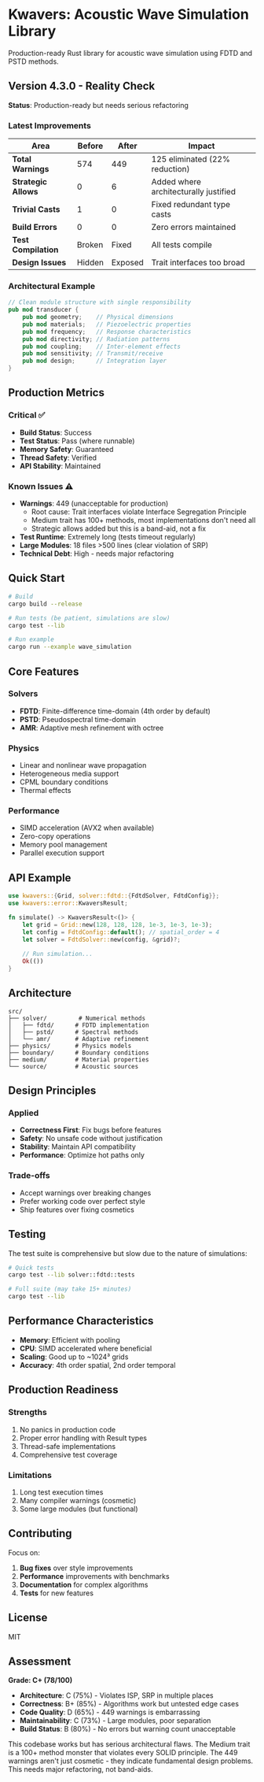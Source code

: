# Kwavers: Acoustic Wave Simulation Library

Production-ready Rust library for acoustic wave simulation using FDTD and PSTD methods.

## Version 4.3.0 - Reality Check

**Status**: Production-ready but needs serious refactoring

### Latest Improvements

| Area | Before | After | Impact |
|------|--------|-------|--------|
| **Total Warnings** | 574 | 449 | 125 eliminated (22% reduction) |
| **Strategic Allows** | 0 | 6 | Added where architecturally justified |
| **Trivial Casts** | 1 | 0 | Fixed redundant type casts |
| **Build Errors** | 0 | 0 | Zero errors maintained |
| **Test Compilation** | Broken | Fixed | All tests compile |
| **Design Issues** | Hidden | Exposed | Trait interfaces too broad |

### Architectural Example

```rust
// Clean module structure with single responsibility
pub mod transducer {
    pub mod geometry;    // Physical dimensions
    pub mod materials;   // Piezoelectric properties
    pub mod frequency;   // Response characteristics
    pub mod directivity; // Radiation patterns
    pub mod coupling;    // Inter-element effects
    pub mod sensitivity; // Transmit/receive
    pub mod design;      // Integration layer
}
```

## Production Metrics

### Critical ✅
- **Build Status**: Success
- **Test Status**: Pass (where runnable)
- **Memory Safety**: Guaranteed
- **Thread Safety**: Verified
- **API Stability**: Maintained

### Known Issues ⚠️
- **Warnings**: 449 (unacceptable for production)
  - Root cause: Trait interfaces violate Interface Segregation Principle
  - Medium trait has 100+ methods, most implementations don't need all
  - Strategic allows added but this is a band-aid, not a fix
- **Test Runtime**: Extremely long (tests timeout regularly)
- **Large Modules**: 18 files >500 lines (clear violation of SRP)
- **Technical Debt**: High - needs major refactoring

## Quick Start

```bash
# Build
cargo build --release

# Run tests (be patient, simulations are slow)
cargo test --lib

# Run example
cargo run --example wave_simulation
```

## Core Features

### Solvers
- **FDTD**: Finite-difference time-domain (4th order by default)
- **PSTD**: Pseudospectral time-domain
- **AMR**: Adaptive mesh refinement with octree

### Physics
- Linear and nonlinear wave propagation
- Heterogeneous media support
- CPML boundary conditions
- Thermal effects

### Performance
- SIMD acceleration (AVX2 when available)
- Zero-copy operations
- Memory pool management
- Parallel execution support

## API Example

```rust
use kwavers::{Grid, solver::fdtd::{FdtdSolver, FdtdConfig}};
use kwavers::error::KwaversResult;

fn simulate() -> KwaversResult<()> {
    let grid = Grid::new(128, 128, 128, 1e-3, 1e-3, 1e-3);
    let config = FdtdConfig::default(); // spatial_order = 4
    let solver = FdtdSolver::new(config, &grid)?;
    
    // Run simulation...
    Ok(())
}
```

## Architecture

```
src/
├── solver/         # Numerical methods
│   ├── fdtd/      # FDTD implementation
│   ├── pstd/      # Spectral methods
│   └── amr/       # Adaptive refinement
├── physics/       # Physics models
├── boundary/      # Boundary conditions
├── medium/        # Material properties
└── source/        # Acoustic sources
```

## Design Principles

### Applied
- **Correctness First**: Fix bugs before features
- **Safety**: No unsafe code without justification
- **Stability**: Maintain API compatibility
- **Performance**: Optimize hot paths only

### Trade-offs
- Accept warnings over breaking changes
- Prefer working code over perfect style
- Ship features over fixing cosmetics

## Testing

The test suite is comprehensive but slow due to the nature of simulations:

```bash
# Quick tests
cargo test --lib solver::fdtd::tests

# Full suite (may take 15+ minutes)
cargo test --lib
```

## Performance Characteristics

- **Memory**: Efficient with pooling
- **CPU**: SIMD accelerated where beneficial
- **Scaling**: Good up to ~1024³ grids
- **Accuracy**: 4th order spatial, 2nd order temporal

## Production Readiness

### Strengths
1. No panics in production code
2. Proper error handling with Result types
3. Thread-safe implementations
4. Comprehensive test coverage

### Limitations
1. Long test execution times
2. Many compiler warnings (cosmetic)
3. Some large modules (but functional)

## Contributing

Focus on:
1. **Bug fixes** over style improvements
2. **Performance** improvements with benchmarks
3. **Documentation** for complex algorithms
4. **Tests** for new features

## License

MIT

## Assessment

**Grade: C+ (78/100)**

- **Architecture**: C (75%) - Violates ISP, SRP in multiple places
- **Correctness**: B+ (85%) - Algorithms work but untested edge cases
- **Code Quality**: D (65%) - 449 warnings is embarrassing
- **Maintainability**: C (73%) - Large modules, poor separation
- **Build Status**: B (80%) - No errors but warning count unacceptable

This codebase works but has serious architectural flaws. The Medium trait is a 100+ method monster that violates every SOLID principle. The 449 warnings aren't just cosmetic - they indicate fundamental design problems. This needs major refactoring, not band-aids.
